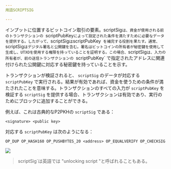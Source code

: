 ```yaml
---
用語SCRIPTSIG

---
```

インプットに位置するビットコイン取引の要素。scriptSig`は、資金が使用される前のトランザクションの `scriptPubKey` によって設定された条件を満たすために必要なデータを提供する。したがって、 `scriptSig` は `scriptPubKey` を補完する役割を果たす。通常、`scriptSig`はデジタル署名と公開鍵を含む。署名はビットコインの所有者が秘密鍵を使用して生成し、UTXOを使用する権限を持っていることを証明する。この場合、`scriptSig`は、入力の所有者が、前の送信トランザクションの `scriptPubKey` で指定されたアドレスに関連付けられた公開鍵に対応する秘密鍵を持っていることを示す。

トランザクションが検証されると、 `scriptSig` のデータが対応する `scriptPubKey` で実行される。結果が有効であれば、資金を使うための条件が満たされたことを意味する。トランザクションのすべての入力が `scriptPubKey` を検証する `scriptSig` を提供する場合、トランザクションは有効であり、実行のためにブロックに追加することができる。

例えば、これは古典的なP2PKHの `scriptSig` である：

```text
<signature> <public key>
```

対応する `scriptPubKey` は次のようになる：

```text
OP_DUP OP_HASH160 OP_PUSHBYTES_20 <address> OP_EQUALVERIFY OP_CHECKSIG
```

![](../../dictionnaire/assets/35.webp)

> scriptSig`は英語では "unlocking script "と呼ばれることもある。